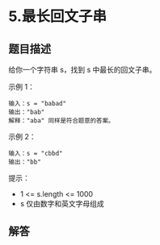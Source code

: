 # 5.最长回文子串 <Badge type="warning" text="中等"/>

## 题目描述

给你一个字符串 s，找到 s 中最长的回文子串。

示例 1：

```
输入：s = "babad"
输出："bab"
解释："aba" 同样是符合题意的答案。
```

示例 2：

```
输入：s = "cbbd"
输出："bb"
```

提示：

- 1 <= s.length <= 1000
- s 仅由数字和英文字母组成

## 解答